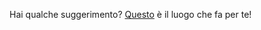 Hai qualche suggerimento?
[Questo](https://github.com/cavfiumella/covid19-bot/discussions) è il luogo che fa per te\!
